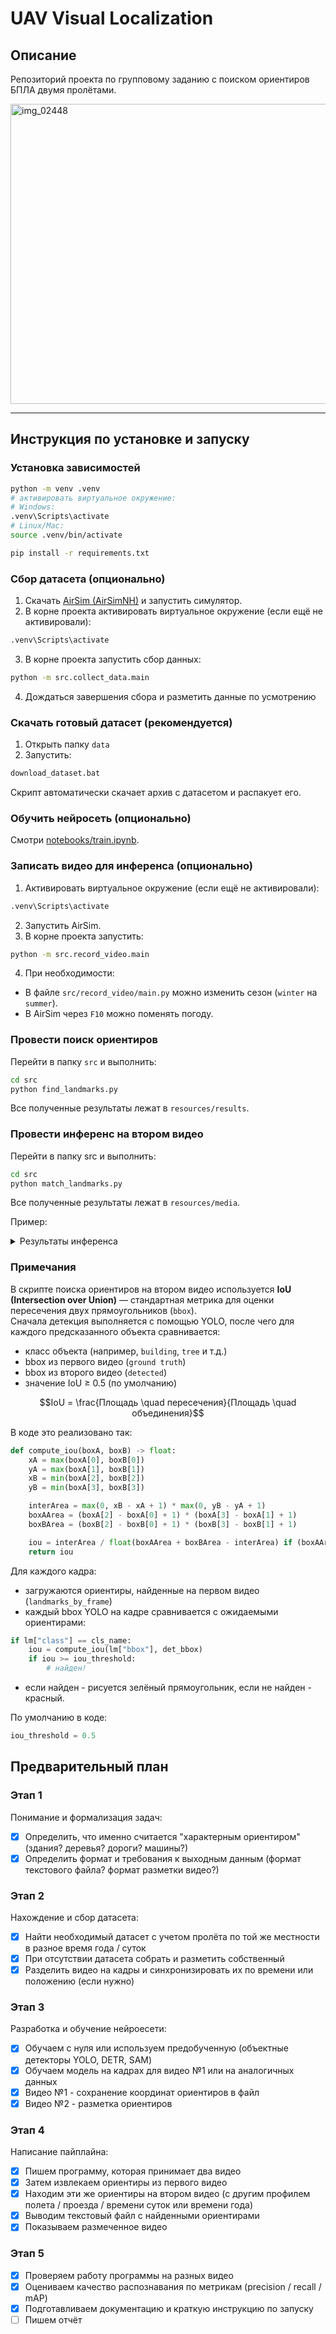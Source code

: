 # UAV Visual Localization

## Описание

Репозиторий проекта по групповому заданию с поиском ориентиров БПЛА двумя пролётами.

<img width="640" height="480" alt="img_02448" src="https://github.com/user-attachments/assets/61e6ab94-5dc9-4f9b-a5a1-af95a95ddd5f" />

---

## Инструкция по установке и запуску

### Установка зависимостей
```bash
python -m venv .venv
# активировать виртуальное окружение:
# Windows:
.venv\Scripts\activate
# Linux/Mac:
source .venv/bin/activate

pip install -r requirements.txt
```

### Сбор датасета (опционально)

1. Скачать [AirSim (AirSimNH)](https://github.com/microsoft/AirSim/releases/download/v1.8.1-windows/AirSimNH.zip) и запустить симулятор.
2. В корне проекта активировать виртуальное окружение (если ещё не активировали):
```bash
.venv\Scripts\activate
```
3. В корне проекта запустить сбор данных:
```bash
python -m src.collect_data.main
```
4. Дождаться завершения сбора и разметить данные по усмотрению

### Скачать готовый датасет (рекомендуется)

1. Открыть папку `data`
2. Запустить:
```bash
download_dataset.bat
```
Скрипт автоматически скачает архив с датасетом и распакует его.

### Обучить нейросеть (опционально)

Смотри [notebooks/train.ipynb](https://github.com/ComradeMashkov/uav-visual-localization/blob/main/notebooks/train.ipynb).

### Записать видео для инференса (опционально)
1. Активировать виртуальное окружение (если ещё не активировали):
```bash
.venv\Scripts\activate
```
2. Запустить AirSim.
3. В корне проекта запустить:
```bash
python -m src.record_video.main
```
4. При необходимости:

- В файле `src/record_video/main.py` можно изменить сезон (`winter` на `summer`).
- В AirSim через `F10` можно поменять погоду.

### Провести поиск ориентиров

Перейти в папку `src` и выполнить:
```bash
cd src
python find_landmarks.py
```

Все полученные результаты лежат в `resources/results`.

### Провести инференс на втором видео

Перейти в папку src и выполнить:
```bash
cd src
python match_landmarks.py
```

Все полученные результаты лежат в `resources/media`.

Пример:

<details>
<summary>Результаты инференса</summary>

![1](resources/media/winter_annotated.gif)

</details>

### Примечания

В скрипте поиска ориентиров на втором видео используется **IoU (Intersection over Union)** — стандартная метрика для оценки пересечения двух прямоугольников (`bbox`).  
Сначала детекция выполняется с помощью YOLO, после чего для каждого предсказанного объекта сравнивается:

- класс объекта (например, `building`, `tree` и т.д.)  
- bbox из первого видео (`ground truth`)  
- bbox из второго видео (`detected`)  
- значение IoU ≥ 0.5 (по умолчанию)

$$IoU = \frac{Площадь \quad пересечения}{Площадь \quad объединения}$$

В коде это реализовано так:
```python
def compute_iou(boxA, boxB) -> float:
    xA = max(boxA[0], boxB[0])
    yA = max(boxA[1], boxB[1])
    xB = min(boxA[2], boxB[2])
    yB = min(boxA[3], boxB[3])

    interArea = max(0, xB - xA + 1) * max(0, yB - yA + 1)
    boxAArea = (boxA[2] - boxA[0] + 1) * (boxA[3] - boxA[1] + 1)
    boxBArea = (boxB[2] - boxB[0] + 1) * (boxB[3] - boxB[1] + 1)

    iou = interArea / float(boxAArea + boxBArea - interArea) if (boxAArea + boxBArea - interArea) > 0 else 0
    return iou
```

Для каждого кадра:

- загружаются ориентиры, найденные на первом видео (`landmarks_by_frame`)
- каждый bbox YOLO на кадре сравнивается с ожидаемыми ориентирами:

```python
if lm["class"] == cls_name:
    iou = compute_iou(lm["bbox"], det_bbox)
    if iou >= iou_threshold:
        # найден!
```

- если найден - рисуется зелёный прямоугольник, если не найден - красный.

По умолчанию в коде:
```python
iou_threshold = 0.5
```

## Предварительный план

### Этап 1

Понимание и формализация задач:

- [x] Определить, что именно считается "характерным ориентиром" (здания? деревья? дороги? машины?)
- [x] Определить формат и требования к выходным данным (формат текстового файла? формат разметки видео?)

### Этап 2

Нахождение и сбор датасета:

- [x] Найти необходимый датасет с учетом пролёта по той же местности в разное время года / суток
- [x] При отсутствии датасета собрать и разметить собственный
- [x] Разделить видео на кадры и синхронизировать их по времени или положению (если нужно)

### Этап 3

Разработка и обучение нейроесети:

- [x] Обучаем с нуля или используем предобученную (объектные детекторы YOLO, DETR, SAM)
- [x] Обучаем модель на кадрах для видео №1 или на аналогичных данных
- [x] Видео №1 - сохранение координат ориентиров в файл
- [x] Видео №2 - разметка ориентиров

### Этап 4

Написание пайплайна:

- [x] Пишем программу, которая принимает два видео
- [x] Затем извлекаем ориентиры из первого видео
- [x] Находим эти же ориентиры на втором видео (с другим профилем полета / проезда / времени суток или времени года)
- [x] Выводим текстовый файл с найденными ориентирами
- [x] Показываем размеченное видео

### Этап 5

- [x] Проверяем работу программы на разных видео
- [x] Оцениваем качество распознавания по метрикам (precision / recall / mAP)
- [x] Подготавливаем документацию и краткую инструкцию по запуску
- [ ] Пишем отчёт
